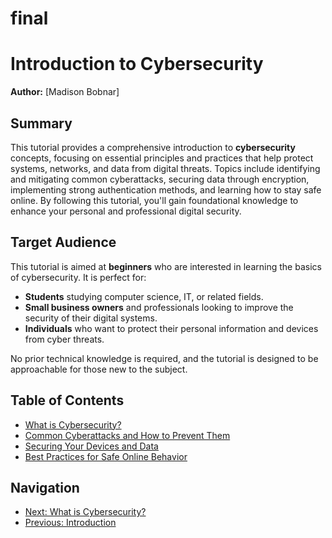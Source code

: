 # final
# Introduction to Cybersecurity

**Author:** [Madison Bobnar]

## Summary

This tutorial provides a comprehensive introduction to **cybersecurity** concepts, focusing on essential principles and practices that help protect systems, networks, and data from digital threats. Topics include identifying and mitigating common cyberattacks, securing data through encryption, implementing strong authentication methods, and learning how to stay safe online. By following this tutorial, you'll gain foundational knowledge to enhance your personal and professional digital security.

## Target Audience

This tutorial is aimed at **beginners** who are interested in learning the basics of cybersecurity. It is perfect for:
- **Students** studying computer science, IT, or related fields.
- **Small business owners** and professionals looking to improve the security of their digital systems.
- **Individuals** who want to protect their personal information and devices from cyber threats.

No prior technical knowledge is required, and the tutorial is designed to be approachable for those new to the subject.

## Table of Contents
- [What is Cybersecurity?](what-is-cybersecurity.md)
- [Common Cyberattacks and How to Prevent Them](cyberattacks.md)
- [Securing Your Devices and Data](securing-devices.md)
- [Best Practices for Safe Online Behavior](online-safety.md)

## Navigation

- [Next: What is Cybersecurity?](what-is-cybersecurity.md)
- [Previous: Introduction](#introduction)
